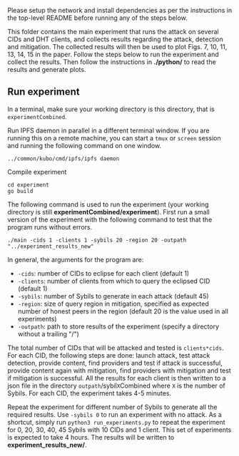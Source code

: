 Please setup the network and install dependencies as per the instructions in the top-level README before running any of the steps below.

This folder contains the main experiment that runs the attack on several CIDs and DHT clients, and collects results regarding the attack, detection and mitigation. The collected results will then be used to plot Figs. 7, 10, 11, 13, 14, 15 in the paper. Follow the steps below to run the experiment and collect the results. Then follow the instructions in **./python/** to read the results and generate plots.
## Run experiment
In a terminal, make sure your working directory is this directory, that is `experimentCombined`.

Run IPFS daemon in parallel in a different terminal window. If you are running this on a remote machine, you can start a `tmux` or `screen` session and running the following command on one window.
```
../common/kubo/cmd/ipfs/ipfs daemon
```
Compile experiment
```
cd experiment
go build
```
The following command is used to run the experiment (your working directory is still **experimentCombined/experiment**). First run a small version of the experiment with the following command to test that the program runs without errors.
```
./main -cids 1 -clients 1 -sybils 20 -region 20 -outpath "../experiment_results_new"
```
In general, the arguments for the program are:
* `-cids`: number of CIDs to eclipse for each client (default 1)
* `-clients`: number of clients from which to query the eclipsed CID (default 1)
* `-sybils`: number of Sybils to generate in each attack (default 45)
* `-region`: size of query region in mitigation, specified as expected number of honest peers in the region (default 20 is the value used in all experiments)
* `-outpath`: path to store results of the experiment (specify a directory without a trailing "/")

The total number of CIDs that will be attacked and tested is `clients*cids`. For each CID, the following steps are done: launch attack, test attack detection, provide content, find providers and test if attack is successful, provide content again with mitigation, find providers with mitigation and test if mitigation is successful. All the results for each client is then written to a json file in the directory `outpath`/sybil`X`Combined where `X` is the number of Sybils. For each CID, the experiment takes 4-5 minutes.

Repeat the experiment for different number of Sybils to generate all the required results. Use `-sybils 0` to run an experiment with no attack. As a shortcut, simply run `python3 run_experiments.py` to repeat the experiment for 0, 20, 30, 40, 45 Sybils with 10 CIDs and 1 client. This set of experiments is expected to take 4 hours. The results will be written to **experiment_results_new/**.